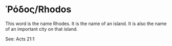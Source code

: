 # Ῥόδος/Rhodos
This word is the name Rhodes. It is the name of an island. It is also the name of an important city on that island.

See: Acts 21:1
